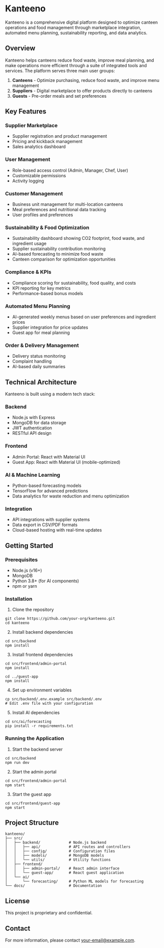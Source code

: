 # Kanteeno

Kanteeno is a comprehensive digital platform designed to optimize canteen operations and food management through marketplace integration, automated menu planning, sustainability reporting, and data analytics.

## Overview

Kanteeno helps canteens reduce food waste, improve meal planning, and make operations more efficient through a suite of integrated tools and services. The platform serves three main user groups:

1. **Canteens** - Optimize purchasing, reduce food waste, and improve menu management
2. **Suppliers** - Digital marketplace to offer products directly to canteens
3. **Guests** - Pre-order meals and set preferences

## Key Features

### Supplier Marketplace
- Supplier registration and product management
- Pricing and kickback management
- Sales analytics dashboard

### User Management
- Role-based access control (Admin, Manager, Chef, User)
- Customizable permissions
- Activity logging

### Customer Management
- Business unit management for multi-location canteens
- Meal preferences and nutritional data tracking
- User profiles and preferences

### Sustainability & Food Optimization
- Sustainability dashboard showing CO2 footprint, food waste, and ingredient usage
- Supplier sustainability contribution monitoring
- AI-based forecasting to minimize food waste
- Canteen comparison for optimization opportunities

### Compliance & KPIs
- Compliance scoring for sustainability, food quality, and costs
- KPI reporting for key metrics
- Performance-based bonus models

### Automated Menu Planning
- AI-generated weekly menus based on user preferences and ingredient prices
- Supplier integration for price updates
- Guest app for meal planning

### Order & Delivery Management
- Delivery status monitoring
- Complaint handling
- AI-based daily summaries

## Technical Architecture

Kanteeno is built using a modern tech stack:

### Backend
- Node.js with Express
- MongoDB for data storage
- JWT authentication
- RESTful API design

### Frontend
- Admin Portal: React with Material UI
- Guest App: React with Material UI (mobile-optimized)

### AI & Machine Learning
- Python-based forecasting models
- TensorFlow for advanced predictions
- Data analytics for waste reduction and menu optimization

### Integration
- API integrations with supplier systems
- Data export in CSV/PDF formats
- Cloud-based hosting with real-time updates

## Getting Started

### Prerequisites
- Node.js (v16+)
- MongoDB
- Python 3.8+ (for AI components)
- npm or yarn

### Installation

1. Clone the repository
```
git clone https://github.com/your-org/kanteeno.git
cd kanteeno
```

2. Install backend dependencies
```
cd src/backend
npm install
```

3. Install frontend dependencies
```
cd src/frontend/admin-portal
npm install

cd ../guest-app
npm install
```

4. Set up environment variables
```
cp src/backend/.env.example src/backend/.env
# Edit .env file with your configuration
```

5. Install AI dependencies
```
cd src/ai/forecasting
pip install -r requirements.txt
```

### Running the Application

1. Start the backend server
```
cd src/backend
npm run dev
```

2. Start the admin portal
```
cd src/frontend/admin-portal
npm start
```

3. Start the guest app
```
cd src/frontend/guest-app
npm start
```

## Project Structure

```
kanteeno/
├── src/
│   ├── backend/             # Node.js backend
│   │   ├── api/             # API routes and controllers
│   │   ├── config/          # Configuration files
│   │   ├── models/          # MongoDB models
│   │   └── utils/           # Utility functions
│   ├── frontend/
│   │   ├── admin-portal/    # React admin interface
│   │   └── guest-app/       # React guest application
│   └── ai/
│       └── forecasting/     # Python ML models for forecasting
└── docs/                    # Documentation
```

## License

This project is proprietary and confidential.

## Contact

For more information, please contact [your-email@example.com](mailto:your-email@example.com).
